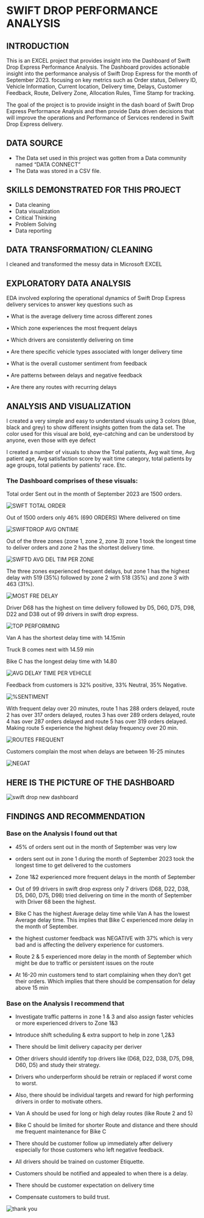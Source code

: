# SWIFT DROP PERFORMANCE ANALYSIS
## INTRODUCTION
This is an EXCEL project that provides insight into the Dashboard of Swift Drop Express Performance Analysis. 
The Dashboard provides actionable insight into the performance analysis of Swift Drop Express for the month of September 2023. focusing on key metrics such as Order status, Delivery ID, Vehicle Information, Current location, Delivery time, 
Delays, Customer Feedback, Route, Delivery Zone, Allocation Rules, Time Stamp for tracking.

The goal of the project is to provide insight in the dash board of Swift Drop Express Performance Analysis and then provide Data driven decisions that will improve the operations and Performance of Services rendered in Swift Drop Express delivery.

## DATA SOURCE
-	The Data set used in this project was gotten from a Data community named “DATA CONNECT”
-	The Data was stored in a CSV file.

## SKILLS DEMONSTRATED FOR THIS PROJECT
-	 Data cleaning
-	 Data visualization
-	 Critical Thinking
-	 Problem Solving
-	 Data reporting

## DATA TRANSFORMATION/ CLEANING
I cleaned and transformed the messy data in Microsoft EXCEL 

## EXPLORATORY DATA ANALYSIS
EDA involved exploring the operational dynamics of Swift Drop Express delivery services to answer key questions such as


•	What is the average delivery time across different zones

•	Which zone experiences the most frequent delays

•	Which drivers are consistently delivering on time


•	Are there specific vehicle types associated with longer delivery time


•	What is the overall customer sentiment from feedback

•	Are patterns between delays and negative feedback


•	Are there any routes with recurring delays

## ANALYSIS AND VISUALIZATION
I created a very simple and easy to understand visuals using 3 colors (blue, black and grey) to show different insights gotten from the data set. 
The color used for this visual are bold, eye-catching and can be understood by anyone, even those with eye defect 

I created a number of visuals to show the Total patients, Avg wait time, Avg patient age, Avg satisfaction score by wait time category, total patients by age groups, total patients by patients’ race. Etc.

### The Dashboard comprises of these visuals:

Total order Sent out in the month of September 2023 are 1500 orders.

![SWFT TOTAL ORDER](https://github.com/user-attachments/assets/47818957-00a0-4301-92e0-f7bad646eea5)

Out of 1500 orders only 46% (690 ORDERS) Where delivered on time

![SWIFTDROP AVG ONTIME](https://github.com/user-attachments/assets/cf865811-a343-420f-9dbd-5286b1329b49)


Out of the three zones (zone 1, zone 2, zone 3) zone 1 took the longest time to deliver orders and zone 2 has the shortest delivery time.

![SWFTD AVG DEL TIM PER ZONE](https://github.com/user-attachments/assets/45e601e0-27fd-46c1-971e-219f4451184c)


The three zones experienced frequent delays, but zone 1 has the highest delay with 519 (35%) followed by zone 2 with 518 (35%) and zone 3 with 463 (31%).

![MOST FRE DELAY](https://github.com/user-attachments/assets/2866b845-16de-41a1-b38d-c5452a58fa07)

Driver D68 has the highest on time delivery followed by D5, D60, D75, D98, D22 and D38 out of 99 drivers in swift drop express.

![TOP PERFORMING](https://github.com/user-attachments/assets/797abfc9-2994-4f14-9a82-9b7d04026a5e)


Van A has the shortest delay time with 14.15min

Truck B comes next with 14.59 min

Bike C has the longest delay time with 14.80

![AVG DELAY TIME PER VEHICLE](https://github.com/user-attachments/assets/0485dc24-5db9-42a5-a0db-a96cdb042a15)

Feedback from customers is 32% positive, 33% Neutral, 35% Negative.

![%SENTIMENT](https://github.com/user-attachments/assets/56825ecd-3383-41fa-b6ca-455f104b7a63)

With frequent delay over 20 minutes, route 1 has 288 orders delayed, route 2 has over 317 orders delayed, routes 3 has over 289 orders delayed, route 4 has over 287 orders delayed and route 5 has over 319 orders delayed. Making route 5 experience the highest delay frequency over 20 min.

![ROUTES FREQUENT](https://github.com/user-attachments/assets/f21884b6-b21c-491e-b9b7-52477c58a67f)

Customers complain the most when delays are between 16-25 minutes 

![NEGAT](https://github.com/user-attachments/assets/49e5109d-6a76-4fff-b084-d96f371dbe12)


## HERE IS THE PICTURE OF THE DASHBOARD

![swift drop new dashboard](https://github.com/user-attachments/assets/13fa8585-97e5-49cf-a880-1883eb03c8a5)


## FINDINGS AND RECOMMENDATION

### Base on the Analysis I found out that

-	45% of orders sent out in the month of September was very low
  
-	orders sent out in zone 1 during the month of September 2023 took the longest time to get delivered to the customers

-	Zone 1&2 experienced more frequent delays in the month of September
  
-	Out of 99 drivers in swift drop express only 7 drivers (D68, D22, D38, D5, D60, D75, D98) tried delivering on time in the month of September with Driver 68 been the highest.
  
-	Bike C has the highest Average delay time while Van A has the lowest Average delay time. This implies that Bike C experienced more delay in the month of September.
  
-	the highest customer feedback was NEGATIVE with 37% which is very bad and is affecting the delivery experience for customers.

-	 Route 2 & 5 experienced more delay in the month of September which might be due to traffic or persistent issues on the route
  
-	At 16-20 min customers tend to start complaining when they don’t get their orders. Which implies that there should be compensation for delay above 15 min 

### Base on the Analysis I recommend that 

-	Investigate traffic patterns in zone 1 & 3 and also assign faster vehicles or more experienced drivers to Zone 1&3
  
-	Introduce shift scheduling & extra support to help in zone 1,2&3
  
-	There should be limit delivery capacity per deriver
  
-	Other drivers should identify top drivers like (D68, D22, D38, D75, D98, D60, D5) and study their strategy.
  
-	Drivers who underperform should be retrain or replaced if worst come to worst.
  
-	Also, there should be individual targets and reward for high performing drivers in order to motivate others.

-	Van A should be used for long or high delay routes (like Route 2 and 5)
  
-	Bike C should be limited for shorter Route and distance and there should me frequent maintenance for Bike C
  
-	There should be customer follow up immediately after delivery especially for those customers who left negative feedback.
  
-	 All drivers should be trained on customer Etiquette.
  
-	Customers should be notified and appealed to when there is a delay.
  
-	There should be customer expectation on delivery time
  
-	Compensate customers to build trust.

  ![thank you](https://github.com/user-attachments/assets/2c9b1cb6-80d8-451a-a820-83990a7f180f)





















